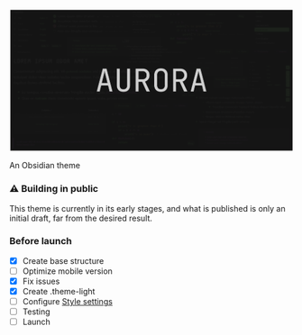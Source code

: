![Aurora](docs/Aurora.png)

An Obsidian theme 

### ⚠️ Building in public

This theme is currently in its early stages, and what is published is only an initial draft, far from the desired result.

###  Before launch
- [x] Create base structure
- [ ] Optimize mobile version
- [x] Fix issues
- [x] Create .theme-light
- [ ] Configure [Style settings](https://github.com/mgmeyers/obsidian-style-settings)
- [ ] Testing
- [ ] Launch 
